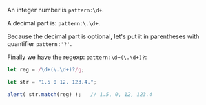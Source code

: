 
An integer number is `pattern:\d+`.

A decimal part is: `pattern:\.\d+`.

Because the decimal part is optional, let's put it in parentheses with quantifier `pattern:'?'`.

Finally we have the regexp: `pattern:\d+(\.\d+)?`:

```js run
let reg = /\d+(\.\d+)?/g;

let str = "1.5 0 12. 123.4.";

alert( str.match(reg) );   // 1.5, 0, 12, 123.4
```
